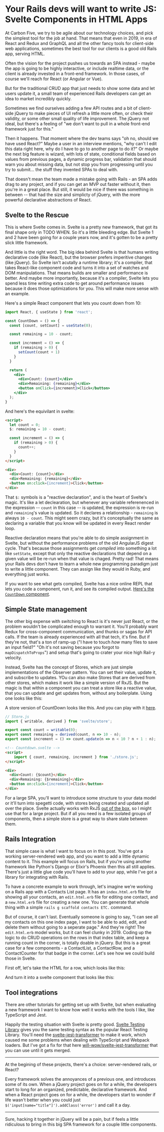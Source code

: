 # Your Rails devs will want to write JS: Svelte Components in HTML Apps

At Carbon Five, we try to be agile about our technology choices, and pick the simplest tool for the job at hand. That means that even in 2019, in era of React and Redux and GraphQL and all the other fancy tools for client-side web applications, sometimes the best tool for our clients is a good old Rails app, serving HTML.

Often the vision for the project pushes us towards an SPA instead - maybe the app is going to be highly interactive, or include realtime data, or the client is already invested in a front-end framework. In those cases, of course we'll reach for React (or Angular or Vue).

But for the traditional CRUD app that just needs to show some data and let users update it, a small team of experienced Rails developers can get an idea to market incredibly quickly.

Sometimes we find ourselves adding a few API routes and a bit of client-side jQuery to make pieces of UI refresh a little more often, or check their validity, or some other small quality of life improvement. The jQuery not ideal, but there's a feeling of "we don't want to pull in a whole front-end framework just for this."

Then it happens. That moment where the dev teams says "oh no, should we have used React?" Maybe a user in an interview mentions, "why can't I edit this data right here, why do I have to go to another page to do it?" Or maybe the next big feature is wizard, with lots of state, conditional fields based on values from previous pages, a dynamic progress bar, validation that should warn you about missing data, but not stop you from progressing until you try to submit... the stuff they invented SPAs to deal with.

That doesn't mean the team made a mistake going with Rails - an SPA adds drag to any project, and if you can get an MVP out faster without it, then you're in a great place. But still, it would be nice if there was something in between -- that had the size and simplicty of jQuery, with the more powerful declarative abstractions of React.

## Svelte to the Rescue

This is where Svelte comes in. Svelte is a pretty new framework, that got its final shape only in TODO WHEN. So it's a little bleeding edge. But Svelte 1 and 2 have been going for a couple years now, and it's gotten to be a pretty slick little framework.

And little is the right word. The big idea behind Svelte is that humans writing declarative code (like React), but the browser prefers imperitive changes (like jQuery). So Svelte isn't acutally a runtime library; it's a compiler, that takes React-like component code and turns it into a set of watches and DOM manipulations. That means builds are smaller and performance is better. And maybe more importantly, because it's a compiler, Svelte lets you spend less time writing extra code to get around performance issues because it does those optimizations for you. This will make more sense with an example.

Here's a simple React component that lets you count down from 10:

```jsx
import React, { useState } from 'react';

const CountDown = () => {
  const [count, setCount] = useState(0);

  const remaining = 10 - count;

  const increment = () => {
    if (remaining > 0) {
      setCount(count + 1)
    }
  }

  return (
    <div>
      <div>Count: {count}</div>
      <div>Remaining: {remaining}</div>
      <button onClick={increment}>Click</button>
    </div>
  );
}
```

And here's the equivilant in svelte:

```html
<script>
  let count = 0;
  $: remaining = 10 - count;

  const increment = () => {
    if (remaining > 0) {
      count++;
    }
  }
</script>

<div>
  <div>Count: {count}</div>
  <div>Remaining: {remaining}</div>
  <button on:click={increment}>Click</button>
</div>
```

That `$:` symbols is a "reactive declaration", and is the heart of Svelte's magic. It's like a let declearation, but whenever any variable referenenced in the expression -- `count` in this case -- is updated, the expression is re-run and `remaining`'s value is updated. So it declares a relationship - `remaining` is always `10 - count`. This might seem crazy, but it's conceptually the same as declaring a variable that you know will be updated in every React render loop.

Reactive declaration means that you're able to do simple assignment in Svelte, but without the performance problems of the old AngularJS digest cycle. That's because those assignments get _compiled_ into something a lot like `setState`, except that only the reactive declarations that depend on a given value will be re-run when that value is chaged. Pretty rad! That means your Rails devs don't have to learn a whole new programming paradigm just to write a little component. They can assign like they would in Ruby, and everything just works.

If you want to see what gets compiled, Svelte has a nice online REPL that lets you code a component, run it, and see its compiled output. [Here's the `CountDown` component](https://svelte.dev/repl/5d2edc49838f479eb1a784be0cb01f43?version=3.10.0).

## Simple State management

The other big expense with switching to React is it's never just React, or the problem wouldn't be complicated enough to warrant it. You'll probably want Redux for cross-component communication, and thunks or sagas for API calls. If the team is already experienced with all that tech, it's fine. But if they're not, that's a ton of ramp-up ("I have to touch _how_ many files to save an input field?" "Oh it's not saving because you forgot to `mapDispatchToProps`") and setup that's going to crater your nice high Rail-y velocity. 

Instead, Svelte has the concept of Stores, which are just simple implementations of the Observer pattern. You can set their value, update it, and subscribe to updates. YOu can also make Stores that are derived from other stores, which makes it work like a simple version of RxJS. But the magic is that within a component you can treat a store like a reactive value, that you can update and get updates from, without any boilerplate. Using one looks like this:

A store version of CountDown looks like this. And you can play with it [here](https://svelte.dev/repl/f670fcbb5b65483899e5e7d490a606da?version=3.10.0).

```javascript
// Store.js
import { writable, derived } from 'svelte/store';

export const count = writable(0);
export const remaining = derived(count, n => 10 - n);
export const increment = () => count.update(n => n < 10 ? n + 1 : n);
```

```html
<!-- Countdown.svelte -->
<script>
	import { count, remaining, increment } from './store.js';
</script>

<div>
  <div>Count: {$count}</div>
  <div>Remaining: {$remaining}</div>
  <button on:click={increment}>Click</button>
</div>
```

For a large SPA, you'll want to introduce some structure to your data model or it'll turn into spegetti code, with stores being created and updated all over the place. Svelte actually works with RxJS [out of the box](https://twitter.com/sveltejs/status/1121762491917328384?lang=en), so I might use that for a large project. But if all you need is a few isolated groups of components, then a simple store is a great way to share state between them.

## Rails Integration

That simple case is what I want to focus on in this post. You've got a working server-rendered web app, and you want to add a little dynamic content to it. This example will focus on Rails, but if you're using another framework like Python's Django or Elixir's Phoenix then this all still applies. There's just a little glue code you'll have to add to your app, while I've got a library for integrating with Rails.

To have a concrete example to work through, let's imagine we're working on a Rails app with a Contacts List page. It has an `index.html.erb` file for showing all your contacts, an `edit.html.erb` file for editing one contact, and a `new.html.erb` file for creating a new one. You can generate that whole thing with a simple `rails g scaffold contacts ETC.` command.

But of course, it can't last. Eventually someone is going to say, "I can see all my contacts on this one index page, I want to be able to add, edit, and delete them without going to a seperate page." And they're right! The `edit.html.erb` model works, but it can feel clunky in 2019. Coding up the logic to do CRUD operations on the rows in that index table, and keep a running count in the corner, is totally doable in jQuery. But this is a great case for a few components - a ContactList, a ContactRow, and a ContactCounter for that badge in the corner. Let's see how we could build those in Svelte.

First off, let's take the HTML for a row, which looks like this:

And turn it into a svelte component that looks like this:




## Tool integrations

There are other tutorials for getting set up with Svelte, but when evaluating a new framework I want to know how well it works with the tools I like, like TypeScript and Jest.

Happily the testing situation with Svelte is pretty good. [Svelte Testing Library]() gives you the same testing syntax as the popular React Testing Library. You'll need the [svelte-jest-transformer]() to make it work, which caused me some problems when dealing with TypeScript and Webpack loaders. But I've got a fix for that here [will-wow/svelte-jest-transformer]() that you can use until it gets merged.



---

At the begining of these projects, there's a choice: server-rendered rails, or React?

Every framework solves the annoyances of a previous one, and introduces some of its own. When a jQuery project goes on for a while, the developers start to long for an organized, predictable, declarative framework. And when a React project goes on for a while, the developers start to wonder if life wasn't better when you could just `$('input[name="title"]').addClass('error')` and call it a day.

---

Sure, hacking it together in jQuery will be a pain, but if feels a little ridiculous to bring in this big SPA framework for a couple little components. 

